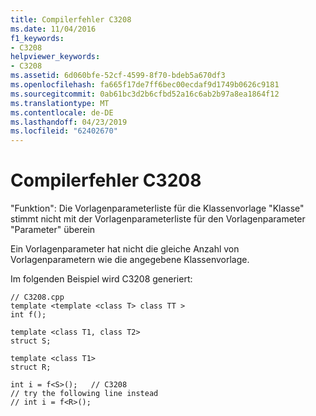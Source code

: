 ```yaml
---
title: Compilerfehler C3208
ms.date: 11/04/2016
f1_keywords:
- C3208
helpviewer_keywords:
- C3208
ms.assetid: 6d060bfe-52cf-4599-8f70-bdeb5a670df3
ms.openlocfilehash: fa665f17de7ff6bec00ecdaf9d1749b0626c9181
ms.sourcegitcommit: 0ab61bc3d2b6cfbd52a16c6ab2b97a8ea1864f12
ms.translationtype: MT
ms.contentlocale: de-DE
ms.lasthandoff: 04/23/2019
ms.locfileid: "62402670"
---
```

# <a name="compiler-error-c3208"></a>Compilerfehler C3208

"Funktion": Die Vorlagenparameterliste für die Klassenvorlage "Klasse" stimmt nicht mit der Vorlagenparameterliste für den Vorlagenparameter "Parameter" überein

Ein Vorlagenparameter hat nicht die gleiche Anzahl von Vorlagenparametern wie die angegebene Klassenvorlage.

Im folgenden Beispiel wird C3208 generiert:

```
// C3208.cpp
template <template <class T> class TT >
int f();

template <class T1, class T2>
struct S;

template <class T1>
struct R;

int i = f<S>();   // C3208
// try the following line instead
// int i = f<R>();
```